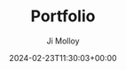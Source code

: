 ---
title: "Portfolio"
date: 2024-02-23T11:30:03+00:00
weight: 1
# aliases: ["/first"]
tags: ["portfolio"]
author: "Ji Molloy"
showToc: true
TocOpen: false
draft: false
hidemeta: false
comments: false
description: "Ji's Portfolio"
canonicalURL: "https://jiyeonmolloy.github.io/portfolio"
disableHLJS: true # to disable highlightjs
disableShare: false
disableHLJS: false
hideSummary: false
searchHidden: true
ShowReadingTime: true
ShowBreadCrumbs: true
ShowPostNavLinks: true
ShowWordCount: true
ShowRssButtonInSectionTermList: true
UseHugoToc: true
cover:
    image: "/assets/images/eevee-on-computer-circle.png" # image path/url
    alt: "Eevee on computer" # alt text
    caption: "Eevee" # display caption under cover
    relative: false # when using page bundles set this to true
    hidden: false # only hide on current single page
---